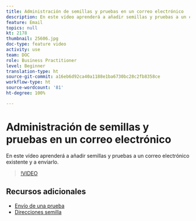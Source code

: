 ```yaml
---
title: Administración de semillas y pruebas en un correo electrónico
description: En este vídeo aprenderá a añadir semillas y pruebas a un correo electrónico existente y a enviarlo.
feature: Email
topics: null
kt: 2178
thumbnail: 25606.jpg
doc-type: feature video
activity: use
team: DOC
role: Business Practitioner
level: Beginner
translation-type: ht
source-git-commit: a16eb6d92ca40a1188e1ba6730bc28c2fb8358ce
workflow-type: ht
source-wordcount: '81'
ht-degree: 100%

---
```



# Administración de semillas y pruebas en un correo electrónico

En este vídeo aprenderá a añadir semillas y pruebas a un correo electrónico existente y a enviarlo.

>[!VIDEO](https://video.tv.adobe.com/v/25606?quality=12)

## Recursos adicionales

- [Envío de una prueba](https://docs.adobe.com/content/help/es-ES/campaign-classic/using/transactional-messaging/message-templates/sending-a-proof.html)
- [Direcciones semilla](https://docs.adobe.com/content/help/es-ES/campaign-classic/using/configuring-campaign-classic/use-a-custom-recipient-table/seed-addresses.html)